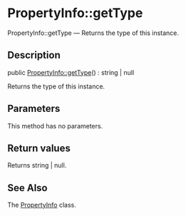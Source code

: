 PropertyInfo::getType
================

PropertyInfo::getType — Returns the type of this instance.

Description
---------------


public [PropertyInfo::getType](https://github.com/lingtalfi/DocTools/blob/master/doc/api/DocTools/Info/PropertyInfo/getType.md)() : string | null




Returns the type of this instance.




Parameters
--------------

This method has no parameters.


Return values
----------------

Returns string | null.









See Also
-----------

The [PropertyInfo](https://github.com/lingtalfi/DocTools/blob/master/doc/api/DocTools/Info/PropertyInfo.md) class.
